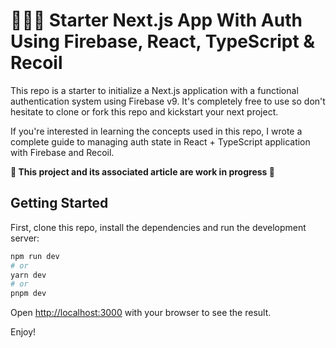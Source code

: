 # 🚀🔐🔥 Starter Next.js App With Auth Using Firebase, React, TypeScript & Recoil

This repo is a starter to initialize a Next.js application with a functional authentication system using Firebase v9. 
It's completely free to use so don't hesitate to clone or fork this repo and kickstart your next project.

If you're interested in learning the concepts used in this repo, I wrote a complete guide to managing auth state in React + TypeScript application with Firebase and Recoil.

**🚧 This project and its associated article are work in progress 🚧**

## Getting Started

First, clone this repo, install the dependencies and run the development server:

```bash
npm run dev
# or
yarn dev
# or
pnpm dev
```

Open [http://localhost:3000](http://localhost:3000) with your browser to see the result.


Enjoy!